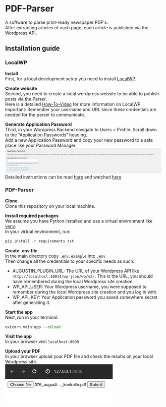 # PDF-Parser

A software to parse print-ready newspaper PDF's. \
After extracting articles of each page, each article is published via the Wordpress API.

## Installation guide

### LocalWP

**Install**\
First, for a local development setup you need to install [LocalWP](https://localwp.com/help-docs/getting-started/installing-local/).

**Create website**\
Second, you need to create a local wordpress website to be able to publish posts via the Parser.\
Here is a detailed [How-To-Video](https://www.youtube.com/watch?v=KXQFpUnCgrE) for more information on LocalWP.\
Important: Remember your username and URL since these credentials are needed for the parser to communicate.

**Generate Application Password**\
Third, in your Wordpress Backend navigate to Users > Profile. Scroll down to the “Application Passwords” heading.\
Add a new Application Password and copy your new password to a safe place like your Password Manager.\
![Screenshot](docs/wordpress-application-passwords.png)
Detailed instructions can be read [here](https://www.paidmembershipspro.com/create-application-password-wordpress/) and watched [here](https://www.youtube.com/watch?v=bsz6hb1EUMY)

### PDF-Parser

**Clone**\
Clone this repository on your local machine.

**Install required packages**\
We assume you have Python installed and use a virtual environment like [venv](https://www.freecodecamp.org/news/virtualenv-with-virtualenvwrapper-on-ubuntu-18-04/).\
In your virtual environment, run:
```python
pip install -r requirements.txt
```

**Create .env file**\
In the main directory copy `.env.example` into `.env`\
Then change all the credentials to your specific needs as such:
- AUGUSTIN_PLUGIN_URL: The URL of your Wordpress API like `http://localhost:10014/wp-json/wp/v2/`. This is the URL, you should have remembered during the local Wordpress site creation.
- WP_API_USER: Your Wordpress username, you were supposed to remember during the local Wordpress site creation and you log in with.
- WP_API_KEY: Your Application password you saved somewhere secret after generating it.

**Start the app**\
Next, run in your terminal:
```python
uvicorn main:app --reload
```

**Visit the app**\
In your browser visit `localhost:8000`

**Upload your PDF**\
In your browser upload your PDF file and check the results on your local Wordpress site.\
![GUI of PDF-Parser](docs/pdf-parser-gui.png)

